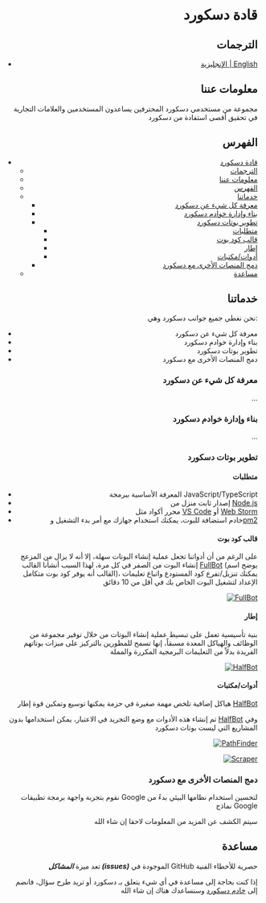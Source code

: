 <div align="right">

# قادة دسكورد

## الترجمات

- [الإنجليزية | English][en]

## معلومات عننا

مجموعة من مستخدمي دسكورد المحترفين يساعدون المستخدمين والعلامات التجارية في تحقيق أقصى استفادة من دسكورد

## الفهرس

- [قادة دسكورد](#قادة-دسكورد)
  - [الترجمات](#الترجمات)
  - [معلومات عننا](#معلومات-عننا)
  - [الفهرس](#الفهرس)
  - [خدماتنا](#خدماتنا)
    - [معرفة كل شيء عن دسكورد](#معرفة-كل-شيء-عن-دسكورد)
    - [بناء وإدارة خوادم دسكورد](#بناء-وإدارة-خوادم-دسكورد)
    - [تطوير بوتات دسكورد](#تطوير-بوتات-دسكورد)
      - [متطلبات](#متطلبات)
      - [قالب كود بوت](#قالب-كود-بوت)
      - [إطار](#إطار)
      - [أدوات/مكتبات](#أدواتمكتبات)
    - [دمج المنصات الأخرى مع دسكورد](#دمج-المنصات-الأخرى-مع-دسكورد)
  - [مساعدة](#مساعدة)

## خدماتنا

نحن نغطي جميع جوانب دسكورد وهي:

- معرفة كل شيء عن دسكورد
- بناء وإدارة خوادم دسكورد
- تطوير بوتات دسكورد
- دمج المنصات الأخرى مع دسكورد

### معرفة كل شيء عن دسكورد

...

### بناء وإدارة خوادم دسكورد

...

### تطوير بوتات دسكورد

#### متطلبات

- المعرفة الأساسية ببرمجة JavaScript/TypeScript
- إصدار ثابت منزل من [Node.js](https://nodejs.org/en/download)
- محرر أكواد مثل [VS Code](https://code.visualstudio.com) أو [Web Storm](https://www.jetbrains.com/webstorm)
- خادم استضافة للبوت، يمكنك استخدام جهازك مع أمر بدء التشغيل و[pm2](https://www.npmjs.com/package/pm2)

#### قالب كود بوت

على الرغم من أن أدواتنا تجعل عملية إنشاء البوتات سهلة، إلا أنه لا يزال من المزعج إنشاء البوت من الصفر في كل مرة، لهذا السبب أنشأنا القالب [FullBot][fullbot] (يوضح اسم القالب أنه يوفر كود بوت متكامل)، يمكنك تنزيل/تفرع كود المستودع واتباع تعليمات الإعداد لتشغيل البوت الخاص بك في أقل من 10 دقائق

[![FullBot](https://github-readme-stats.vercel.app/api/pin/?username=DisQada&repo=fullbot&theme=prussian)][fullbot]

#### إطار

بنية تأسيسية تعمل على تبسيط عملية إنشاء البوتات من خلال توفير مجموعة من الوظائف والهياكل المعدة مسبقاً، إنها تسمح للمطورين بالتركيز على ميزات بوتاتهم الفريدة بدلاً من التعليمات البرمجية المكررة والمملة

[![HalfBot](https://github-readme-stats.vercel.app/api/pin/?username=DisQada&repo=halfbot&theme=prussian)][halfbot]

#### أدوات/مكتبات

هياكل إضافية تلخص مهمة صغيرة في حزمة يمكنها توسيع وتمكين قوة إطار [HalfBot][halfbot]

تم إنشاء هذه الأدوات مع وضع التجريد في الاعتبار، يمكن استخدامها بدون [HalfBot][halfbot] وفي المشاريع التي ليست بوتات دسكورد

[![PathFinder](https://github-readme-stats.vercel.app/api/pin/?username=DisQada&repo=pathfinder&theme=prussian)](https://github.com/DisQada/pathfinder)

[![Scraper](https://github-readme-stats.vercel.app/api/pin/?username=DisQada&repo=Scraper&theme=prussian)](https://github.com/DisQada/Scraper)

### دمج المنصات الأخرى مع دسكورد

نقوم بتجربة واجهة برمجة تطبيقات Google لتحسين استخدام نظامها البيئي بدءً من نماذج Google

سيتم الكشف عن المزيد من المعلومات لاحقا إن شاء الله

## مساعدة

تعد ميزة _**المشاكل (issues)**_ الموجودة في GitHub حصرية للأخطاء الفنية

إذا كنت بحاجة إلى مساعدة في أي شيء يتعلق بـ دسكورد أو تريد طرح سؤال، فانضم إلى [خادم دسكورد](https://discord.gg/x4p3aDRd9R) وسنساعدك هناك إن شاء الله

[halfbot]: https://github.com/DisQada/HalfBot
[fullbot]: https://github.com/DisQada/fullbot
[en]: https://github.com/DisQada/.github/blob/main/profile/README.md

</div>
